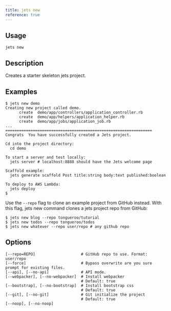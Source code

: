 ```yaml
---
title: jets new
reference: true
---
```


## Usage

    jets new

## Description

Creates a starter skeleton jets project.

## Examples

    $ jets new demo
    Creating new project called demo.
          create  demo/app/controllers/application_controller.rb
          create  demo/app/helpers/application_helper.rb
          create  demo/app/jobs/application_job.rb
    ...
    ================================================================
    Congrats  You have successfully created a Jets project.

    Cd into the project directory:
      cd demo

    To start a server and test locally:
      jets server # localhost:8888 should have the Jets welcome page

    Scaffold example:
      jets generate scaffold Post title:string body:text published:boolean

    To deploy to AWS Lambda:
      jets deploy
    $

Use the `--repo` flag to clone an example project from GitHub instead.  With this flag, jets new command clones a jets project repo from GitHub:

    $ jets new blog --repo tongueroo/tutorial
    $ jets new todos --repo tongueroo/todos
    $ jets new whatever --repo user/repo # any github repo

## Options

```
[--repo=REPO]                    # GitHub repo to use. Format: user/repo
[--force]                        # Bypass overwrite are you sure prompt for existing files.
[--api], [--no-api]              # API mode.
[--webpacker], [--no-webpacker]  # Install webpacker
                                 # Default: true
[--bootstrap], [--no-bootstrap]  # Install bootstrap css
                                 # Default: true
[--git], [--no-git]              # Git initialize the project
                                 # Default: true
[--noop], [--no-noop]            
```

